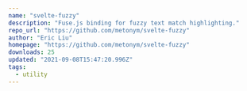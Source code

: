 ```yaml
---
name: "svelte-fuzzy"
description: "Fuse.js binding for fuzzy text match highlighting."
repo_url: "https://github.com/metonym/svelte-fuzzy"
author: "Eric Liu"
homepage: "https://github.com/metonym/svelte-fuzzy"
downloads: 25
updated: "2021-09-08T15:47:20.996Z"
tags: 
  - utility
---
```

